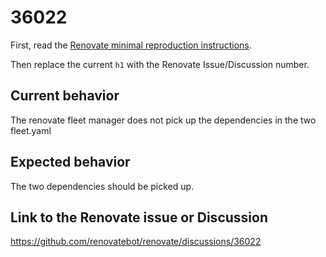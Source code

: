 # 36022

First, read the [Renovate minimal reproduction instructions](https://github.com/renovatebot/renovate/blob/main/docs/development/minimal-reproductions.md).

Then replace the current `h1` with the Renovate Issue/Discussion number.

## Current behavior

The renovate fleet manager does not pick up the dependencies in the two fleet.yaml

## Expected behavior

The two dependencies should be picked up.

## Link to the Renovate issue or Discussion

https://github.com/renovatebot/renovate/discussions/36022
